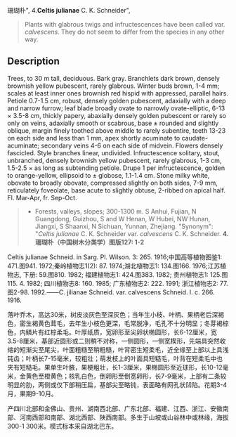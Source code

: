 珊瑚朴",
4.**Celtis julianae** C. K. Schneider",

> Plants with glabrous twigs and infructescences have been called var. *calvescens*. They do not seem to differ from the species in any other way.

## Description
Trees, to 30 m tall, deciduous. Bark gray. Branchlets dark brown, densely brownish yellow pubescent, rarely glabrous. Winter buds brown, 1-4 mm; scales at least inner ones brownish red hispid with appressed, parallel hairs. Petiole 0.7-1.5 cm, robust, densely golden pubescent, adaxially with a deep and narrow furrow; leaf blade broadly ovate to narrowly ovate-elliptic, 6-13 × 3.5-8 cm, thickly papery, abaxially densely golden pubescent or rarely so only on veins, adaxially smooth or scabrous, base ± rounded and slightly oblique, margin finely toothed above middle to rarely subentire, teeth 13-23 on each side and less than 1 mm, apex shortly acuminate to caudate-acuminate; secondary veins 4-6 on each side of midvein. Flowers densely fascicled. Style branches linear, undivided. Infructescence solitary, stout, unbranched, densely brownish yellow pubescent, rarely glabrous, 1-3 cm, 1.5-2.5 × as long as subtending petiole. Drupe 1 per infructescence, golden to orange-yellow, ellipsoid to ± globose, 1.1-1.4 cm. Stone milky white, obovate to broadly obovate, compressed slightly on both sides, 7-9 mm, reticulately foveolate, base acute to slightly obtuse, 2-ribbed on apical half. Fl. Mar-Apr, fr. Sep-Oct.

> * Forests, valleys, slopes; 300-1300 m. S Anhui, Fujian, N Guangdong, Guizhou, S and W Henan, W Hubei, NW Hunan, Jiangxi, S Shaanxi, N Sichuan, Yunnan, Zhejiang.
  "Synonym": "*Celtis* *julianae* C. K. Schneider var. *calvescens* C. K. Schneider.
**4. 珊瑚朴（中国树木分类学）图版127: 1-2**

Celtis julianae Schneid. in Sarg. Pl. Wilson. 3: 265. 1916;中国高等植物图鉴1: 471.图941. 1972;秦岭植物志1(2): 87. 1974;湖北植物志1: 134.图166. 1976;江苏植物志, 下册: 59.图810. 1982; 福建植物志1: 424.图383. 1982; 贵州植物志1: 125.图115. 4. 1982; 四川植物志8: 160. 1985; 广东植物志2: 222. 1991; 浙江植物志2: 77.图2-98. 1992.——C. jilianae Schneid. var. calvescens Schneid. l. c. 266. 1916.

落叶乔木，高达30米，树皮淡灰色至深灰色；当年生小枝、叶柄、果柄老后深褐色，密生褐黄色茸毛，去年生小枝色更深，毛常脱净，毛孔不十分明显；冬芽褐棕色，内鳞片有红棕柔毛。叶厚纸质，宽卵形至尖卵状椭圆形，长6-12厘米，宽3.5-8厘米，基部近圆形或二则稍不对称，一侧圆形，一侧宽楔形，先端具突然收缩的短渐尖至尾尖，叶面粗糙至稍粗糙，叶背密生短柔毛，近全缘至上部以上具浅钝齿；叶柄长7-15毫米，较粗壮；萌发枝上的叶面具短糙毛，叶背在短柔毛中也夹有短糙毛。果单生叶腋，果梗粗壮，长1-3厘米，果椭圆形至近球形，长10-12毫米，金黄色至橙黄色；核乳白色，倒卵形至倒宽卵形，长7-9毫米，上部有二条较明显的肋，两侧或仅下部稍压扁，基部尖至略钝，表面略有网孔状凹陷。花期3-4月，果期9-10月。

产四川北部和金佛山、贵州、湖南西北部、广东北部、福建、江西、浙江、安徽南部、河南西部和南部、湖北西部、陕西南部。多生于山坡或山谷林中或林缘，海拔300-1 300米。模式标本采自湖北巴东。
